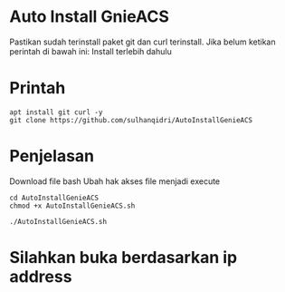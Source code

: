 # Auto Install GnieACS
Pastikan sudah terinstall paket git dan curl terinstall. Jika belum ketikan perintah di bawah ini:
Install terlebih dahulu

# Printah
```
apt install git curl -y
git clone https://github.com/sulhanqidri/AutoInstallGenieACS
```
# Penjelasan
Download file bash
Ubah hak akses file menjadi execute

```
cd AutoInstallGenieACS
chmod +x AutoInstallGenieACS.sh
```
```
./AutoInstallGenieACS.sh
```

# Silahkan buka berdasarkan ip address
